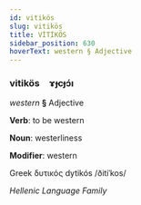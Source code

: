 ```yaml
---
id: vitikös
slug: vitikös
title: VİTİKÖS
sidebar_position: 630
hoverText: western § Adjective
---
```


### vitikös&emsp;<span kind="abugida">ɤɟcɟɔ́ı</span>

*western* **§** Adjective

**Verb**: to be western

**Noun**: westerliness

**Modifier**: western

Greek δυτικός dytikós /ðitiˈkos/

*Hellenic Language Family*